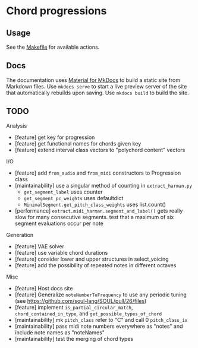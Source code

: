 # Chord progressions

## Usage

See the [Makefile](Makefile) for available actions.

## Docs

The documentation uses [Material for MkDocs](https://squidfunk.github.io/mkdocs-material/) to build a static site from
Markdown files. Use `mkdocs serve` to start a live preview server of the site that automatically rebuilds upon saving.
Use `mkdocs build` to build the site.

## TODO

Analysis

- [feature] get key for progression
- [feature] get functional names for chords given key
- [feature] extend interval class vectors to "polychord content" vectors

I/O

- [feature] add `from_audio` and `from_midi` constructors to Progression class
- [maintainability] use a singular method of counting in `extract_harman.py`
    - `get_segment_label` uses counter
    - `get_segment_pc_weights` uses defaultdict
    - `MinimalSegment.get_pitch_class_weights` uses list.count()
- [performance] `extract.midi_harman.segment_and_label()` gets really slow for many consecutive segments. test that a
  maximum of six segment evaluations occur per note

Generation

- [feature] VAE solver
- [feature] use variable chord durations
- [feature] consider lower and upper structures in select_voicing
- [feature] add the possibility of repeated notes in different octaves

Misc

- [feature] Host docs site
- [feature] Generalize `noteNumberToFrequency` to use any periodic
  tuning (see https://github.com/soul-lang/SOUL/pull/26/files)
- [feature] implement `is_partial_circular_match`, `chord_contained_in_type`, and `get_possible_types_of_chord`
- [maintainability] mk `pitch_class` refer to "C" and call 0 `pitch_class_ix`
- [maintainability] pass midi note numbers everywhere as "notes" and include note names as "noteNames"
- [maintainability] test the merging of chord types
